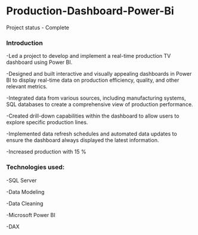 # Production-Dashboard-Power-Bi

Project status - Complete

### **Introduction**

-Led a project to develop and implement a real-time production TV dashboard using Power BI. 

-Designed and built interactive and visually appealing dashboards in Power BI to display real-time data on production efficiency, quality, and other relevant metrics.

-Integrated data from various sources, including manufacturing systems, SQL databases to create a comprehensive view of production performance.

-Created drill-down capabilities within the dashboard to allow users to explore specific production lines.

-Implemented data refresh schedules and automated data updates to ensure the dashboard always displayed the latest information.

-Increased production with 15 % 

### **Technologies used:**
-SQL Server

-Data Modeling

-Data Cleaning 

-Microsoft Power BI

-DAX
